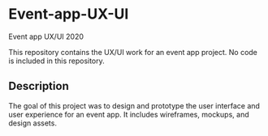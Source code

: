 # Event-app-UX-UI
Event app UX/UI 2020

This repository contains the UX/UI work for an event app project. No code is included in this repository.

## Description

The goal of this project was to design and prototype the user interface and user experience for an event app. It includes wireframes, mockups, and design assets.
